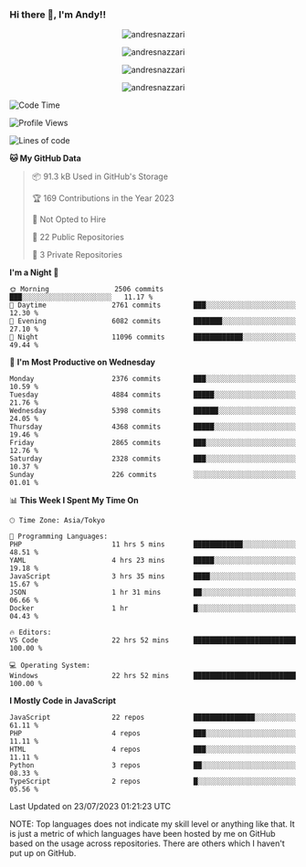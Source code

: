 ### Hi there 👋, I'm Andy!!

<p align="center" >
  <img src="https://github-profile-trophy.vercel.app/?username=AndresNazzari&theme=dracula&column=-1" alt="andresnazzari"/>
</p>

<p align="center">
  <img  src="https://github-readme-stats.vercel.app/api?username=AndresNazzari&count_private=true&show_icons=true&theme=dracula" alt="andresnazzari"/>
</p>
<p align="center">
  <img  src="https://github-readme-stats.vercel.app/api/top-langs/?username=AndresNazzari&layout=compact" alt="andresnazzari"/>
</p>
<p align="center" >
  <img src="https://github-readme-stats.vercel.app/api/wakatime?username=AndresNazzari" alt="andresnazzari"/>
</p>

<!--START_SECTION:waka-->
![Code Time](http://img.shields.io/badge/Code%20Time-695%20hrs%2041%20mins-blue)

![Profile Views](http://img.shields.io/badge/Profile%20Views-2-blue)

![Lines of code](https://img.shields.io/badge/From%20Hello%20World%20I%27ve%20Written-6.6%20million%20lines%20of%20code-blue)

**🐱 My GitHub Data** 

> 📦 91.3 kB Used in GitHub's Storage 
 > 
> 🏆 169 Contributions in the Year 2023
 > 
> 🚫 Not Opted to Hire
 > 
> 📜 22 Public Repositories 
 > 
> 🔑 3 Private Repositories 
 > 
**I'm a Night 🦉** 

```text
🌞 Morning                2506 commits        ███░░░░░░░░░░░░░░░░░░░░░░   11.17 % 
🌆 Daytime                2761 commits        ███░░░░░░░░░░░░░░░░░░░░░░   12.30 % 
🌃 Evening                6082 commits        ███████░░░░░░░░░░░░░░░░░░   27.10 % 
🌙 Night                  11096 commits       ████████████░░░░░░░░░░░░░   49.44 % 
```
📅 **I'm Most Productive on Wednesday** 

```text
Monday                   2376 commits        ███░░░░░░░░░░░░░░░░░░░░░░   10.59 % 
Tuesday                  4884 commits        █████░░░░░░░░░░░░░░░░░░░░   21.76 % 
Wednesday                5398 commits        ██████░░░░░░░░░░░░░░░░░░░   24.05 % 
Thursday                 4368 commits        █████░░░░░░░░░░░░░░░░░░░░   19.46 % 
Friday                   2865 commits        ███░░░░░░░░░░░░░░░░░░░░░░   12.76 % 
Saturday                 2328 commits        ███░░░░░░░░░░░░░░░░░░░░░░   10.37 % 
Sunday                   226 commits         ░░░░░░░░░░░░░░░░░░░░░░░░░   01.01 % 
```


📊 **This Week I Spent My Time On** 

```text
🕑︎ Time Zone: Asia/Tokyo

💬 Programming Languages: 
PHP                      11 hrs 5 mins       ████████████░░░░░░░░░░░░░   48.51 % 
YAML                     4 hrs 23 mins       █████░░░░░░░░░░░░░░░░░░░░   19.18 % 
JavaScript               3 hrs 35 mins       ████░░░░░░░░░░░░░░░░░░░░░   15.67 % 
JSON                     1 hr 31 mins        ██░░░░░░░░░░░░░░░░░░░░░░░   06.66 % 
Docker                   1 hr                █░░░░░░░░░░░░░░░░░░░░░░░░   04.43 % 

🔥 Editors: 
VS Code                  22 hrs 52 mins      █████████████████████████   100.00 % 

💻 Operating System: 
Windows                  22 hrs 52 mins      █████████████████████████   100.00 % 
```

**I Mostly Code in JavaScript** 

```text
JavaScript               22 repos            ███████████████░░░░░░░░░░   61.11 % 
PHP                      4 repos             ███░░░░░░░░░░░░░░░░░░░░░░   11.11 % 
HTML                     4 repos             ███░░░░░░░░░░░░░░░░░░░░░░   11.11 % 
Python                   3 repos             ██░░░░░░░░░░░░░░░░░░░░░░░   08.33 % 
TypeScript               2 repos             █░░░░░░░░░░░░░░░░░░░░░░░░   05.56 % 
```




 Last Updated on 23/07/2023 01:21:23 UTC
<!--END_SECTION:waka-->

NOTE: Top languages does not indicate my skill level or anything like that. It is just a metric of which languages have been hosted by me on GitHub based on the usage across repositories. There are others which I haven't put up on GitHub.

<!-- Here are some ideas to get you started:

-   🔭 I’m currently working on ...
-   🌱 I’m currently learning ...
-   👯 I’m looking to collaborate on ...
-   🤔 I’m looking for help with ...
-   💬 Ask me about ...
-   📫 How to reach me: ...
-   😄 Pronouns: ...
-   ⚡ Fun fact: ... -->
